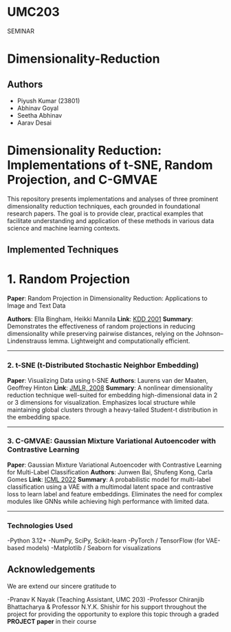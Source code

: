 # UMC203
SEMINAR


# Dimensionality-Reduction
## Authors

- Piyush Kumar (23801)
- Abhinav Goyal
- Seetha Abhinav
- Aarav Desai

# Dimensionality Reduction: Implementations of t-SNE, Random Projection, and C-GMVAE
This repository presents implementations and analyses of three prominent dimensionality reduction techniques, each grounded in foundational research papers. The goal is to provide clear, practical examples that facilitate understanding and application of these methods in various data science and machine learning contexts.​

## Implemented Techniques

# 1. Random Projection

**Paper**: Random Projection in Dimensionality Reduction: Applications to Image and Text Data

**Authors**: Ella Bingham, Heikki Mannila
**Link**: [KDD 2001](https://dl.acm.org/doi/pdf/10.1145/502512.502546)
**Summary**: Demonstrates the effectiveness of random projections in reducing dimensionality while preserving pairwise distances, relying on the Johnson–Lindenstrauss lemma. Lightweight and computationally efficient.

--------------
### 2. t-SNE (t-Distributed Stochastic Neighbor Embedding)
**Paper**: Visualizing Data using t-SNE
**Authors**: Laurens van der Maaten, Geoffrey Hinton
**Link**: [JMLR, 2008](https://www.jmlr.org/papers/volume9/vandermaaten08a/vandermaaten08a.pdf)
**Summary**: A nonlinear dimensionality reduction technique well-suited for embedding high-dimensional data in 2 or 3 dimensions for visualization. Emphasizes local structure while maintaining global clusters through a heavy-tailed Student-t distribution in the embedding space.

-----------------
### 3. C-GMVAE: Gaussian Mixture Variational Autoencoder with Contrastive Learning
**Paper**: Gaussian Mixture Variational Autoencoder with Contrastive Learning for Multi-Label Classification
**Authors**: Junwen Bai, Shufeng Kong, Carla Gomes
**Link**: [ICML 2022](https://arxiv.org/abs/2112.00976)
**Summary**: A probabilistic model for multi-label classification using a VAE with a multimodal latent space and contrastive loss to learn label and feature embeddings. Eliminates the need for complex modules like GNNs while achieving high performance with limited data.

-------------

### Technologies Used

-Python 3.12+
-NumPy, SciPy, Scikit-learn
-PyTorch / TensorFlow (for VAE-based models)
-Matplotlib / Seaborn for visualizations



## Acknowledgements

We are extend our sincere gratitude to

-Pranav K Nayak (Teaching Assistant, UMC 203) 
-Professor Chiranjib Bhattacharya & Professor N.Y.K. Shishir
 for his support throughout the project for providing the opportunity to explore this topic through a graded  **PROJECT paper** in their course
